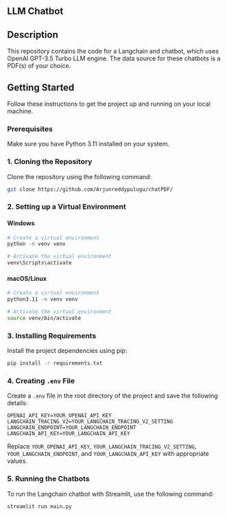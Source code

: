 ## LLM Chatbot

## Description

This repository contains the code for a Langchain and chatbot, which uses OpenAI GPT-3.5 Turbo LLM engine. The data source for these chatbots is a PDF(s) of your choice.

## Getting Started

Follow these instructions to get the project up and running on your local machine.

### Prerequisites

Make sure you have Python 3.11 installed on your system.

### 1. Cloning the Repository

Clone the repository using the following command:

```bash
git clone https://github.com/Arjunreddypulugu/chatPDF/
```

### 2. Setting up a Virtual Environment

#### Windows

```bash
# Create a virtual environment
python -m venv venv

# Activate the virtual environment
venv\Scripts\activate
```

#### macOS/Linux

```bash
# Create a virtual environment
python3.11 -m venv venv

# Activate the virtual environment
source venv/bin/activate
```

### 3. Installing Requirements

Install the project dependencies using pip:

```bash
pip install -r requirements.txt
```

### 4. Creating `.env` File

Create a `.env` file in the root directory of the project and save the following details:

```
OPENAI_API_KEY=YOUR_OPENAI_API_KEY
LANGCHAIN_TRACING_V2=YOUR_LANGCHAIN_TRACING_V2_SETTING
LANGCHAIN_ENDPOINT=YOUR_LANGCHAIN_ENDPOINT
LANGCHAIN_API_KEY=YOUR_LANGCHAIN_API_KEY
```

Replace `YOUR_OPENAI_API_KEY`, `YOUR_LANGCHAIN_TRACING_V2_SETTING`, `YOUR_LANGCHAIN_ENDPOINT`, and `YOUR_LANGCHAIN_API_KEY` with appropriate values.

### 5. Running the Chatbots

To run the Langchain chatbot with Streamlit, use the following command:

```bash
streamlit run main.py
```
